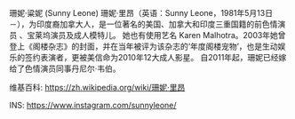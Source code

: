 珊妮·粱妮 (Sunny Leone)
珊妮·里昂（英语：Sunny Leone，1981年5月13日－），为印度裔加拿大人，是一位著名的美国、加拿大和印度三重国籍的前色情演员 、宝莱坞演员及成人模特儿。
她也有使用艺名 Karen Malhotra。2003年她曾登上《阁楼杂志》的封面，并在当年被评为该杂志的‘年度阁楼宠物’，也是生动娱乐的签约表演者，更被美信命为2010年12大成人影星。
自2011年起，珊妮已经嫁给了色情演员同事丹尼尔·韦伯。


维基百科:
https://zh.wikipedia.org/wiki/珊妮·里昂

INS:
https://www.instagram.com/sunnyleone/
